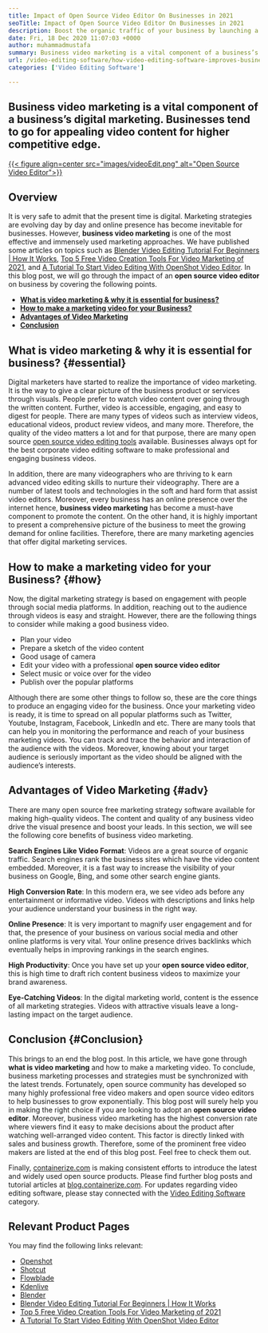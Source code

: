 ```yaml
---
title: Impact of Open Source Video Editor On Businesses in 2021
seoTitle: Impact of Open Source Video Editor On Businesses in 2021
description: Boost the organic traffic of your business by launching a powerful video campaign. This blog post explains the benefits of using an open-source video editor.
date: Fri, 18 Dec 2020 11:07:03 +0000
author: muhammadmustafa
summary: Business video marketing is a vital component of a business’s digital marketing. Businesses tend to go for appealing video content for higher competitive edge.
url: /video-editing-software/how-video-editing-software-improves-business-video-marketing/
categories: ['Video Editing Software']

---
```

## Business video marketing is a vital component of a business’s digital marketing. Businesses tend to go for appealing video content for higher competitive edge.

[{{< figure align=center src="images/videoEdit.png" alt="Open Source Video Editor">}}][1] 

## Overview

It is very safe to admit that the present time is digital. Marketing strategies are evolving day by day and online presence has become inevitable for businesses. However, **business video marketing** is one of the most effective and immensely used marketing approaches. We have published some articles on topics such as [Blender Video Editing Tutorial For Beginners | How It Works][2], [Top 5 Free Video Creation Tools For Video Marketing of 2021][3], and [A Tutorial To Start Video Editing With OpenShot Video Editor][4]. In this blog post, we will go through the impact of an **open source video editor** on business by covering the following points.

  * **[What is video marketing & why it is essential for business?][5]**
  * **[How to make a marketing video for your Business?][6]**
  * **[Advantages of Video Marketing][7]** 
  * **[Conclusion][8]**

## What is video marketing & why it is essential for business? {#essential}

Digital marketers have started to realize the importance of video marketing. It is the way to give a clear picture of the business product or services through visuals. People prefer to watch video content over going through the written content. Further, video is accessible, engaging, and easy to digest for people. There are many types of videos such as interview videos, educational videos, product review videos, and many more. Therefore, the quality of the video matters a lot and for that purpose, there are many open source [open source video editing tools][1] available. Businesses always opt for the best corporate video editing software to make professional and engaging business videos. 

In addition, there are many videographers who are thriving to k earn advanced video editing skills to nurture their videography. There are a number of latest tools and technologies in the soft and hard form that assist video editors. Moreover, every business has an online presence over the internet hence, **business video marketing** has become a must-have component to promote the content. On the other hand, it is highly important to present a comprehensive picture of the business to meet the growing demand for online facilities. Therefore, there are many marketing agencies that offer digital marketing services. 

## How to make a marketing video for your Business? {#how}

Now, the digital marketing strategy is based on engagement with people through social media platforms. In addition, reaching out to the audience through videos is easy and straight. However, there are the following things to consider while making a good business video.

  * Plan your video
  * Prepare a sketch of the video content 
  * Good usage of camera
  * Edit your video with a professional **open source video editor**
  * Select music or voice over for the video 
  * Publish over the popular platforms

Although there are some other things to follow so, these are the core things to produce an engaging video for the business. Once your marketing video is ready, it is time to spread on all popular platforms such as Twitter, Youtube, Instagram, Facebook, LinkedIn and etc. There are many tools that can help you in monitoring the performance and reach of your business marketing videos. You can track and trace the behavior and interaction of the audience with the videos. Moreover, knowing about your target audience is seriously important as the video should be aligned with the audience’s interests. 



## Advantages of Video Marketing  {#adv}

There are many open source free marketing strategy software available for making high-quality videos. The content and quality of any business video drive the visual presence and boost your leads. In this section, we will see the following core benefits of business video marketing. 

**Search Engines Like Video Format**: Videos are a great source of organic traffic. Search engines rank the business sites which have the video content embedded. Moreover, it is a fast way to increase the visibility of your business on Google, Bing, and some other search engine giants.

**High Conversion Rate**: In this modern era, we see video ads before any entertainment or informative video. Videos with descriptions and links help your audience understand your business in the right way.

**Online Presence**: It is very important to magnify user engagement and for that, the presence of your business on various social media and other online platforms is very vital. Your online presence drives backlinks which eventually helps in improving rankings in the search engines.

****High Productivity****: Once you have set up your **open source video editor**, this is high time to draft rich content business videos to maximize your brand awareness.

**Eye-Catching Videos**: In the digital marketing world, content is the essence of all marketing strategies. Videos with attractive visuals leave a long-lasting impact on the target audience. 

## Conclusion {#Conclusion}

This brings to an end the blog post. In this article, we have gone through **what is video marketing** and how to make a marketing video. To conclude, business marketing processes and strategies must be synchronized with the latest trends. Fortunately, open source community has developed so many highly professional free video makers and open source video editors to help businesses to grow exponentially. This blog post will surely help you in making the right choice if you are looking to adopt an **open source video editor**. Moreover, business video marketing has the highest conversion rate where viewers find it easy to make decisions about the product after watching well-arranged video content. This factor is directly linked with sales and business growth. Therefore, some of the prominent free video makers are listed at the end of this blog post. Feel free to check them out.

Finally, [containerize.com][9] is making consistent efforts to introduce the latest and widely used open source products. Please find further blog posts and tutorial articles at [blog.containerize.com][10]. For updates regarding video editing software, please stay connected with the [Video Editing Software][1] category.

## Relevant Product Pages

You may find the following links relevant:

  * [Openshot][11]
  * [Shotcut][12]
  * [Flowblade][13]
  * [Kdenlive][14]
  * [Blender][15]
  * [Blender Video Editing Tutorial For Beginners | How It Works][2]
  * [Top 5 Free Video Creation Tools For Video Marketing of 2021][3]
  * [A Tutorial To Start Video Editing With OpenShot Video Editor][4]

 [1]: https://products.containerize.com/video-editing-software
 [2]: https://blog.containerize.com/2021/04/23/blender-video-editing-tutorial-for-beginners/
 [3]: https://blog.containerize.com/2021/01/08/top-5-open-source-video-editor-software-for-video-marketing/
 [4]: https://blog.containerize.com/2020/12/30/a-tutorial-to-start-video-editing-with-openshot-video-editor/
 [5]: #essential
 [6]: #how
 [7]: #adv
 [8]: #Conclusion
 [9]: https://www.containerize.com/
 [10]: https://blog.containerize.com/
 [11]: https://products.containerize.com/video-editing-software/openshot
 [12]: https://products.containerize.com/video-editing-software/shotcut
 [13]: https://products.containerize.com/video-editing-software/flowblade
 [14]: https://products.containerize.com/video-editing-software/kdenlive
 [15]: https://products.containerize.com/video-editing-software/blender